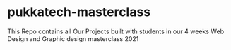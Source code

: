 # pukkatech-masterclass
This Repo contains all Our Projects built with students in our 4 weeks Web Design and Graphic design masterclass  2021
